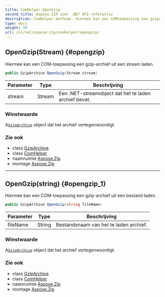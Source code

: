 ```yaml
---
title: ComHelper.OpenGzip
second_title: Aspose.ZIP voor .NET API-referentie
description: ComHelper methode. Hiermee kan een COMtoepassing een gziparchief uit een stream laden.
type: docs
weight: 30
url: /nl/net/aspose.zip/comhelper/opengzip/
---
```

## OpenGzip(Stream) {#opengzip}

Hiermee kan een COM-toepassing een gzip-archief uit een stream laden.

```csharp
public GzipArchive OpenGzip(Stream stream)
```

| Parameter | Type | Beschrijving |
| --- | --- | --- |
| stream | Stream | Een .NET-streamobject dat het te laden archief bevat. |

### Winstwaarde

A[`GzipArchive`](../../../aspose.zip.gzip/gziparchive/) object dat het archief vertegenwoordigt.

### Zie ook

* class [GzipArchive](../../../aspose.zip.gzip/gziparchive/)
* class [ComHelper](../)
* naamruimte [Aspose.Zip](../../comhelper/)
* montage [Aspose.Zip](../../../)

---

## OpenGzip(string) {#opengzip_1}

Hiermee kan een COM-toepassing een gzip-archief uit een bestand laden.

```csharp
public GzipArchive OpenGzip(string fileName)
```

| Parameter | Type | Beschrijving |
| --- | --- | --- |
| fileName | String | Bestandsnaam van het te laden archief. |

### Winstwaarde

A[`GzipArchive`](../../../aspose.zip.gzip/gziparchive/) object dat het archief vertegenwoordigt.

### Zie ook

* class [GzipArchive](../../../aspose.zip.gzip/gziparchive/)
* class [ComHelper](../)
* naamruimte [Aspose.Zip](../../comhelper/)
* montage [Aspose.Zip](../../../)


